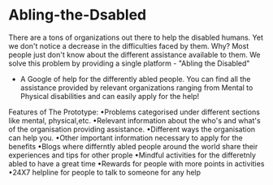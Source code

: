 # Abling-the-Dsabled
There are a tons of organizations out there to help the disabled humans. 
Yet we don't notice a decrease in the difficulties faced by them. Why? Most 
people just don't know about the different assistance available to them.
We solve this problem by providing a single platform - "Abling the Disabled" 
- A Google of help for the differently abled people. You can find all the assistance 
provided by relevant organizations ranging from Mental to Physical disabilities 
and can easily apply for the help!


Features of The Prototype:
 •Problems categorised under different sections like mental, physical,etc.
 •Relevant information about the who's and what's of the organisation
 providing assistance.
 •Different ways the organisation can help you.
 •Other important information necessary to apply for the benefits
 •Blogs where differntly abled people around the world share their experiences and tips for other prople
 •Mindful activities for the differetnly abled to have a great time
 •Rewards for people with more points in activities
 •24X7 helpline for people to talk to someone for any help
